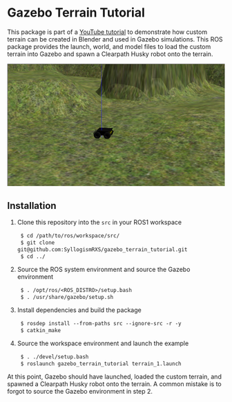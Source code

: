 # Gazebo Terrain Tutorial

This package is part of a [YouTube tutorial](https://youtu.be/GNbH8Pf7nGk) to
demonstrate how custom terrain can be created in Blender and used in Gazebo
simulations. This ROS package provides the launch, world, and model files to
load the custom terrain into Gazebo and spawn a Clearpath Husky robot onto the
terrain.

![Custom terrain and husky screenshot](screenshot.png)

## Installation

1. Clone this repository into the `src` in your ROS1 workspace

        $ cd /path/to/ros/workspace/src/
        $ git clone git@github.com:SyllogismRXS/gazebo_terrain_tutorial.git
        $ cd ../

2. Source the ROS system environment and source the Gazebo environment

        $ . /opt/ros/<ROS_DISTRO>/setup.bash
        $ . /usr/share/gazebo/setup.sh

3. Install dependencies and build the package

        $ rosdep install --from-paths src --ignore-src -r -y
        $ catkin_make

4. Source the workspace environment and launch the example

        $ . ./devel/setup.bash
        $ roslaunch gazebo_terrain_tutorial terrain_1.launch

At this point, Gazebo should have launched, loaded the custom terrain, and
spawned a Clearpath Husky robot onto the terrain. A common mistake is to forgot
to source the Gazebo environment in step 2.
